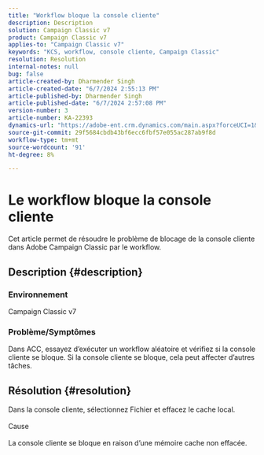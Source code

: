 ```yaml
---
title: "Workflow bloque la console cliente"
description: Description
solution: Campaign Classic v7
product: Campaign Classic v7
applies-to: "Campaign Classic v7"
keywords: "KCS, workflow, console cliente, Campaign Classic"
resolution: Resolution
internal-notes: null
bug: false
article-created-by: Dharmender Singh
article-created-date: "6/7/2024 2:55:13 PM"
article-published-by: Dharmender Singh
article-published-date: "6/7/2024 2:57:08 PM"
version-number: 3
article-number: KA-22393
dynamics-url: "https://adobe-ent.crm.dynamics.com/main.aspx?forceUCI=1&pagetype=entityrecord&etn=knowledgearticle&id=6e1408ed-dd24-ef11-840a-6045bd08024d"
source-git-commit: 29f5684cbdb43bf6ecc6fbf57e055ac287ab9f8d
workflow-type: tm+mt
source-wordcount: '91'
ht-degree: 8%

---
```


# Le workflow bloque la console cliente


Cet article permet de résoudre le problème de blocage de la console cliente dans Adobe Campaign Classic par le workflow.

## Description {#description}


### <b>Environnement </b>

Campaign Classic v7

### <b>Problème/Symptômes</b>

Dans ACC, essayez d’exécuter un workflow aléatoire et vérifiez si la console cliente se bloque. Si la console cliente se bloque, cela peut affecter d’autres tâches.






## Résolution {#resolution}


Dans la console cliente, sélectionnez Fichier et effacez le cache local.
<br><br>Cause<br><br>
La console cliente se bloque en raison d’une mémoire cache non effacée.
